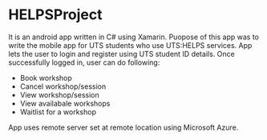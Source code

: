 # HELPSProject
It is an android app written in C# using Xamarin. Puopose of this app was to write the mobile app for UTS students who use UTS:HELPS services. App lets the user to login and register using UTS student ID details. Once successfully logged in, user can do following:
- Book workshop
- Cancel workshop/session
- View workshop/session
- View availabale workshops
- Waitlist for a workshop

App uses remote server set at remote location using Microsoft Azure.
